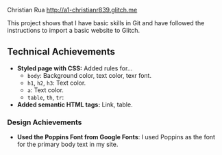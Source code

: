Christian Rua
http://a1-christianr839.glitch.me

This project shows that I have basic skills in Git and have followed the instructions to import a basic website to Glitch.

## Technical Achievements
- **Styled page with CSS:** Added rules for...
    - `body`: Background color, text color, texr font.
    - `h1`, `h2`, `h3`: Text color.
    - `a`: Text color.
    - `table`, `th`, `tr`: 
- **Added semantic HTML tags:** Link, table.

### Design Achievements
- **Used the Poppins Font from Google Fonts**: I used Poppins as the font for the primary body text in my site.
